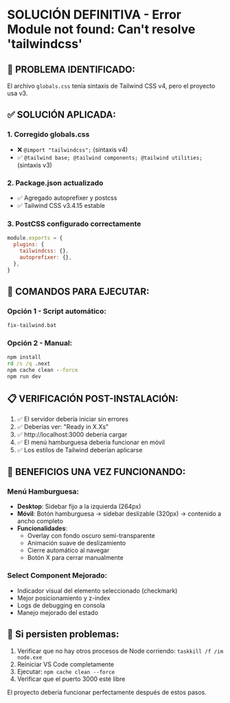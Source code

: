 # SOLUCIÓN DEFINITIVA - Error Module not found: Can't resolve 'tailwindcss'

## 🚨 PROBLEMA IDENTIFICADO:
El archivo `globals.css` tenía sintaxis de Tailwind CSS v4, pero el proyecto usa v3.

## ✅ SOLUCIÓN APLICADA:

### 1. **Corregido globals.css**
- ❌ `@import "tailwindcss";` (sintaxis v4)
- ✅ `@tailwind base; @tailwind components; @tailwind utilities;` (sintaxis v3)

### 2. **Package.json actualizado**
- ✅ Agregado autoprefixer y postcss
- ✅ Tailwind CSS v3.4.15 estable

### 3. **PostCSS configurado correctamente**
```js
module.exports = {
  plugins: {
    tailwindcss: {},
    autoprefixer: {},
  },
}
```

## 🚀 COMANDOS PARA EJECUTAR:

### Opción 1 - Script automático:
```cmd
fix-tailwind.bat
```

### Opción 2 - Manual:
```cmd
npm install
rd /s /q .next
npm cache clean --force
npm run dev
```

## 📋 VERIFICACIÓN POST-INSTALACIÓN:

1. ✅ El servidor debería iniciar sin errores
2. ✅ Deberías ver: "Ready in X.Xs"
3. ✅ http://localhost:3000 debería cargar
4. ✅ El menú hamburguesa debería funcionar en móvil
5. ✅ Los estilos de Tailwind deberían aplicarse

## 🎯 BENEFICIOS UNA VEZ FUNCIONANDO:

### Menú Hamburguesa:
- **Desktop**: Sidebar fijo a la izquierda (264px)
- **Móvil**: Botón hamburguesa → sidebar deslizable (320px) → contenido a ancho completo
- **Funcionalidades**: 
  - Overlay con fondo oscuro semi-transparente
  - Animación suave de deslizamiento
  - Cierre automático al navegar
  - Botón X para cerrar manualmente

### Select Component Mejorado:
- Indicador visual del elemento seleccionado (checkmark)
- Mejor posicionamiento y z-index
- Logs de debugging en consola
- Manejo mejorado del estado

## 🔧 Si persisten problemas:

1. Verificar que no hay otros procesos de Node corriendo: `taskkill /f /im node.exe`
2. Reiniciar VS Code completamente
3. Ejecutar: `npm cache clean --force`
4. Verificar que el puerto 3000 esté libre

El proyecto debería funcionar perfectamente después de estos pasos.
